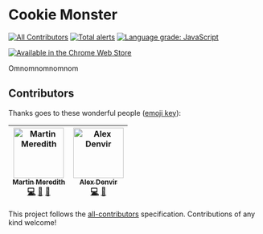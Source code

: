 # Cookie Monster
[![All Contributors](https://img.shields.io/badge/all_contributors-2-orange.svg?style=flat-square)](#contributors)
[![Total alerts](https://img.shields.io/lgtm/alerts/g/Mezzle/cookie-monster.svg?logo=lgtm&logoWidth=18)](https://lgtm.com/projects/g/Mezzle/cookie-monster/alerts/)
[![Language grade: JavaScript](https://img.shields.io/lgtm/grade/javascript/g/Mezzle/cookie-monster.svg?logo=lgtm&logoWidth=18)](https://lgtm.com/projects/g/Mezzle/cookie-monster/context:javascript)

[![Available in the Chrome Web Store](https://developer.chrome.com/webstore/images/ChromeWebStore_Badge_v2_496x150.png)](https://chrome.google.com/webstore/detail/cookie-monster/ibfpgnoikflmicceihaikagpmilpnlic)

Omnomnomnomnom

## Contributors

Thanks goes to these wonderful people ([emoji key](https://github.com/all-contributors/all-contributors#emoji-key)):

<!-- ALL-CONTRIBUTORS-LIST:START - Do not remove or modify this section -->
<!-- prettier-ignore -->
| [<img src="https://avatars3.githubusercontent.com/u/570639?v=4" width="100px;" alt="Martin Meredith"/><br /><sub><b>Martin Meredith</b></sub>](https://www.sourceguru.net)<br />[💻](https://github.com/Mezzle/cookie-monster/commits?author=Mezzle "Code") [📖](https://github.com/Mezzle/cookie-monster/commits?author=Mezzle "Documentation") [🤔](#ideas-Mezzle "Ideas, Planning, & Feedback") | [<img src="https://avatars3.githubusercontent.com/u/1412074?v=4" width="100px;" alt="Alex Denvir"/><br /><sub><b>Alex Denvir</b></sub>](https://coldfff.com)<br />[💻](https://github.com/Mezzle/cookie-monster/commits?author=alexdenvir "Code") [🤔](#ideas-alexdenvir "Ideas, Planning, & Feedback") |
| :---: | :---: |
<!-- ALL-CONTRIBUTORS-LIST:END -->

This project follows the [all-contributors](https://github.com/all-contributors/all-contributors) specification. Contributions of any kind welcome!